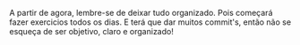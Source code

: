 
A partir de agora, lembre-se de deixar tudo organizado. 
Pois começará fazer exercicios todos os dias.
E terá que dar muitos commit's, então não se esqueça de ser objetivo, claro e organizado!
